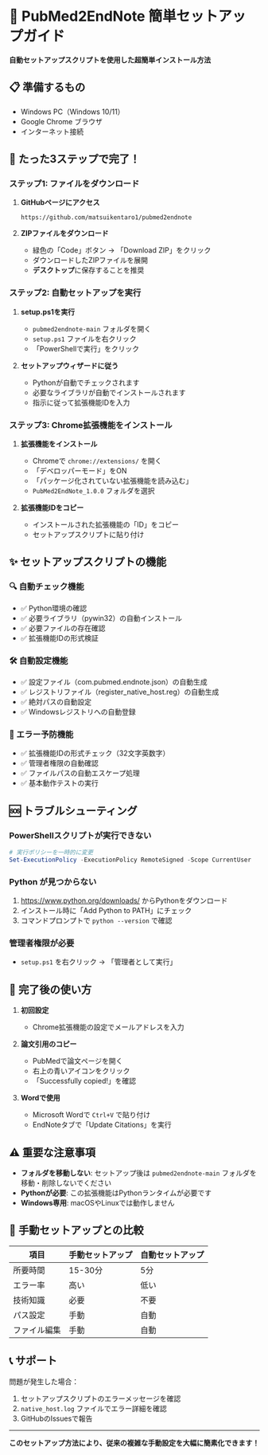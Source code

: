 # 🚀 PubMed2EndNote 簡単セットアップガイド

**自動セットアップスクリプトを使用した超簡単インストール方法**

## 📋 準備するもの

- Windows PC（Windows 10/11）
- Google Chrome ブラウザ
- インターネット接続

## 🎯 たった3ステップで完了！

### ステップ1: ファイルをダウンロード

1. **GitHubページにアクセス**
   ```
   https://github.com/matsuikentaro1/pubmed2endnote
   ```

2. **ZIPファイルをダウンロード**
   - 緑色の「Code」ボタン → 「Download ZIP」をクリック
   - ダウンロードしたZIPファイルを展開
   - **デスクトップ**に保存することを推奨

### ステップ2: 自動セットアップを実行

1. **setup.ps1を実行**
   - `pubmed2endnote-main` フォルダを開く
   - `setup.ps1` ファイルを右クリック
   - 「PowerShellで実行」をクリック

2. **セットアップウィザードに従う**
   - Pythonが自動でチェックされます
   - 必要なライブラリが自動でインストールされます
   - 指示に従って拡張機能IDを入力

### ステップ3: Chrome拡張機能をインストール

1. **拡張機能をインストール**
   - Chromeで `chrome://extensions/` を開く
   - 「デベロッパーモード」をON
   - 「パッケージ化されていない拡張機能を読み込む」
   - `PubMed2EndNote_1.0.0` フォルダを選択

2. **拡張機能IDをコピー**
   - インストールされた拡張機能の「ID」をコピー
   - セットアップスクリプトに貼り付け

## ✨ セットアップスクリプトの機能

### 🔍 自動チェック機能
- ✅ Python環境の確認
- ✅ 必要ライブラリ（pywin32）の自動インストール
- ✅ 必要ファイルの存在確認
- ✅ 拡張機能IDの形式検証

### 🛠️ 自動設定機能
- ✅ 設定ファイル（com.pubmed.endnote.json）の自動生成
- ✅ レジストリファイル（register_native_host.reg）の自動生成
- ✅ 絶対パスの自動設定
- ✅ Windowsレジストリへの自動登録

### 🎯 エラー予防機能
- ✅ 拡張機能IDの形式チェック（32文字英数字）
- ✅ 管理者権限の自動確認
- ✅ ファイルパスの自動エスケープ処理
- ✅ 基本動作テストの実行

## 🆘 トラブルシューティング

### PowerShellスクリプトが実行できない
```powershell
# 実行ポリシーを一時的に変更
Set-ExecutionPolicy -ExecutionPolicy RemoteSigned -Scope CurrentUser
```

### Python が見つからない
1. https://www.python.org/downloads/ からPythonをダウンロード
2. インストール時に「Add Python to PATH」にチェック
3. コマンドプロンプトで `python --version` で確認

### 管理者権限が必要
- `setup.ps1` を右クリック → 「管理者として実行」

## 🎉 完了後の使い方

1. **初回設定**
   - Chrome拡張機能の設定でメールアドレスを入力

2. **論文引用のコピー**
   - PubMedで論文ページを開く
   - 右上の青いアイコンをクリック
   - 「Successfully copied!」を確認

3. **Wordで使用**
   - Microsoft Wordで `Ctrl+V` で貼り付け
   - EndNoteタブで「Update Citations」を実行

## ⚠️ 重要な注意事項

- **フォルダを移動しない**: セットアップ後は `pubmed2endnote-main` フォルダを移動・削除しないでください
- **Pythonが必要**: この拡張機能はPythonランタイムが必要です
- **Windows専用**: macOSやLinuxでは動作しません

## 🔧 手動セットアップとの比較

| 項目 | 手動セットアップ | 自動セットアップ |
|------|----------------|-----------------|
| 所要時間 | 15-30分 | 5分 |
| エラー率 | 高い | 低い |
| 技術知識 | 必要 | 不要 |
| パス設定 | 手動 | 自動 |
| ファイル編集 | 手動 | 自動 |

## 📞 サポート

問題が発生した場合：
1. セットアップスクリプトのエラーメッセージを確認
2. `native_host.log` ファイルでエラー詳細を確認
3. GitHubのIssuesで報告

---

**このセットアップ方法により、従来の複雑な手動設定を大幅に簡素化できます！**